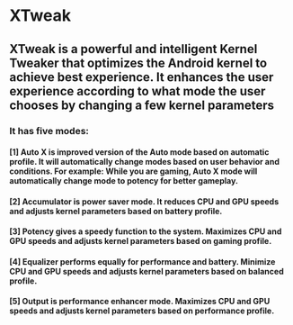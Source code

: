# XTweak

## XTweak is a powerful and intelligent Kernel Tweaker that optimizes the Android kernel to achieve best experience. It enhances the user experience according to what mode the user chooses by changing a few kernel parameters

### It has five modes:

#### [1] Auto X is improved version of the Auto mode based on automatic profile. It will automatically change modes based on user behavior and conditions. For example: While you are gaming, Auto X mode will automatically change mode to potency for better gameplay.
#### [2] Accumulator is power saver mode. It reduces CPU and GPU speeds and adjusts kernel parameters based on battery profile.
#### [3] Potency gives a speedy function to the system. Maximizes CPU and GPU speeds and adjusts kernel parameters based on gaming profile.
#### [4] Equalizer performs equally for performance and battery. Minimize CPU and GPU speeds and adjusts kernel parameters based on balanced profile.
#### [5] Output is performance enhancer mode. Maximizes CPU and GPU speeds and adjusts kernel parameters based on performance profile.
